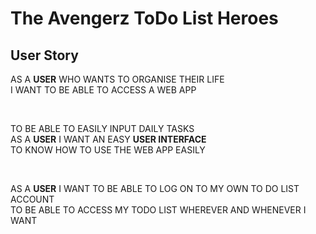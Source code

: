 # The Avengerz ToDo List Heroes

## User Story

AS A **USER** WHO WANTS TO ORGANISE THEIR LIFE <br>
I WANT TO BE ABLE TO ACCESS A WEB APP <br>

<br>

TO BE ABLE TO EASILY INPUT DAILY TASKS <br>
AS A **USER** I WANT AN EASY **USER INTERFACE** <br>
TO KNOW HOW TO USE THE WEB APP EASILY <br>

<br>

AS A **USER** I WANT TO BE ABLE TO LOG ON TO MY OWN TO DO LIST ACCOUNT <br>
TO BE ABLE TO ACCESS MY TODO LIST WHEREVER AND WHENEVER I WANT <br>

<br>

#

<br>

##
